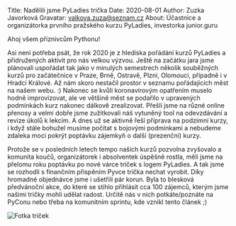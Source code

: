 Title: Nadělili jsme PyLadies trička
Date: 2020-08-01
Author: Zuzka Javorková
Gravatar: valkova.zuza@seznam.cz
About: Účastnice a organizátorka prvního pražského kurzu PyLadies, investorka junior.guru

Ahoj všem příznivcům Pythonu!

Asi není potřeba psát, že rok 2020 je z hlediska pořádání kurzů PyLadies a přidružených aktivit pro nás velkou výzvou. Ještě na začátku jara jsme plánovali uspořádat tak jako v minulých semestrech několik souběžných kurzů pro začátečnice v Praze, Brně, Ostravě, Plzni, Olomouci, případně i v Hradci Králové. Až nám skoro nestačil prostor v seznamu pořádajících měst na našem webu. :) Nakonec se kvůli koronavirovým opatřením muselo hodně improvizovat, ale ve většině měst se podařilo v upravených podmínkách kurz nakonec dálkově zrealizovat. Přešli jsme na různé online přenosy a velmi dobře jsme zužitkovali náš vytuněný tool na odevzdávání a revize úkolů k lekcím.
A dnes už se aktivně řeší příprava na podzimní kurzy, i když stále bohužel musíme počítat s bojovými podmínkami a nebudeme zdaleka moci pokrýt poptávku zájemkyň o další (prezenční) kurzy.

Protože se v posledních letech tempo našich kurzů pozvolna zvyšovalo a komunita koučů, organizátorek i absolventek úspěšně rostla, měli jsme na přelomu roku poptávku po nové várce triček s logem PyLadies. A tak jsme se rozhodli s finančním přispěním Pyvce trička nechat vyrobit. Díky hromadné objednávce jsme i ušetřili pár korun.
Byla to blesková předvánoční akce, do které se stihlo přihlásit cca 100 zájemců, kterým jsme našimi tričky mohli udělat radost. Určitě nás v nich potkáte/poznáte na PyConu nebo třeba na komunitním sprintu, kde vznikl tento článek ;)

![Fotka triček]({static}/images/pyladies-trika.jpg)
